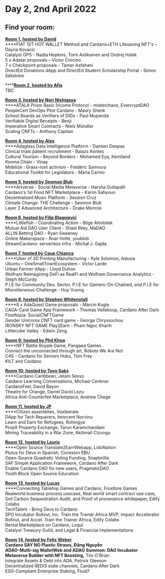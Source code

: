 # Day 2, 2nd April 2022

## Find your room:

****[**Room 1, hosted by David**](https://quality-assurance-dao.gitbook.io/qadao-transcription-service/ideafest-fund-8/day-2-2nd-april-2022/room-1-hosted-by-david)****\
****FIAT 1ST HOT WALLET Method and Cardano+ETH Lifesaving NFT's –  Dayna Kovacic\
Catalyst GPS - Nadia Hopkins, Tomi Astikainen and Ondrej Halek\
5 x Adatar proposals – Victor Corcino\
7 x Checkpoint proposals - Tamer Asfahani\
DirectEd Donations dApp and DirectEd Student Scholarship Portal - Simon Sällström

****[**Room 2, hosted by Afia**](https://quality-assurance-dao.gitbook.io/qadao-transcription-service/ideafest-fund-8/day-2-2nd-april-2022/room-2-hosted-by-afia)\
TBC

****[**Room 3, hosted by Nori Nishigaya**](https://quality-assurance-dao.gitbook.io/qadao-transcription-service/ideafest-fund-8/day-2-2nd-april-2022/room-3-hosted-by-nori-nishigaya)****\
****ATALA Prism Basic Income Protocol - misterchaos, EvercryptDAO\
PeopleCert DevOps Pilot Cardano - Maury Shenk\
School Boards as Verifiers of DIDs - Paul Mupenda\
Verifiable Digital Receipts - Benji\
Imperative Smart Contracts - Niels Mündler\
Scaling CNFTs - Anthony Capitan

****[**Room 4, hosted by Alex**](https://quality-assurance-dao.gitbook.io/qadao-transcription-service/ideafest-fund-8/day-2-2nd-april-2022/room-4-hosted-by-alex)****\
****Adaglass Data Intelligence Platform - Damien Despas\
Clinical trials patient recruitment - Balazs Kontes\
Cultural Tourism - Beyond Borders - Mohamed Eya, Kemiland\
Konma Chain - Vinay\
Mobilize : Grass-root activism - Frédéric Samvura\
Educational Toolkit for Legislators - Maria Carmo

****[**Room 5, hosted by Seomon Blub**](https://quality-assurance-dao.gitbook.io/qadao-transcription-service/ideafest-fund-8/day-2-2nd-april-2022/room-5-hosted-by-seomon-blub)****\
****Artverse - Social Media Metaverse - Harsha Gullapalli\
Cardano's 1st Food NFT Marketplace - Karim Sahyoun\
Decentralized Music Platform - Session Cruz\
Climate Change: THE Challenge - Seomon Blub\
Layer 2 Advanced Architecture - Drake Monroe

****[**Room 6, hosted by Filip Blagojević**](https://quality-assurance-dao.gitbook.io/qadao-transcription-service/ideafest-fund-8/day-2-2nd-april-2022/room-6-hosted-by-filip-blagojevic)****\
****Littlefish - Coordinating Action - Bilge Altınbilek\
Mutual Aid DAO User Client - Shael Riley, MaDAO\
ALLIN Betting DAO - Ryan Sweeney\
Online Makerspace - Roar Holte, youblob\
StreamCardano: serverless infra  - Michał J. Gajda

****[**Room 7, hosted by Caue Chianca**](https://quality-assurance-dao.gitbook.io/qadao-transcription-service/ideafest-fund-8/day-2-2nd-april-2022/room-7-hosted-by-caue-chianca)****\
****Uber of 3D Printing Manufacturing - Kyle Solomon, Adosia\
Ubuntu – OneSmallTownEcosystem - Victor Larde\
Urban Farmer dApp - Lloyd Duhon\
Wolfram Reimagining DeFi as RealFi and Wolfram Governance Analytics - Steph McCurdy\
P.I.E for Community Dev. Sector, P.I.E for Gamers-On-Chained, and P.I.E for Miscellaneous-Challenge - Huy Vuong

****[**Room 8, hosted by Stephen Whitenstall**](https://quality-assurance-dao.gitbook.io/qadao-transcription-service/ideafest-fund-8/day-2-2nd-april-2022/room-8-hosted-by-stephen-whitenstall)****\
****8 x AdaQuest Game proposals - Marcin Kugla\
CAGA-Card Game App Framework - Thomas Vellekoop, Cardano After Dark\
Flooftopia: SocialCNFTGame\
Gender Unicorns CNFT card game - George Chryssochou\
IRONSKY NFT GAME Play2Earn - Pham Ngoc Khanh\
Littlecube Valley - Edwin Zeng

****[**Room 9: hosted by Phil Khoo**](https://quality-assurance-dao.gitbook.io/qadao-transcription-service/ideafest-fund-8/day-2-2nd-april-2022/room-9-hosted-by-phil-khoo)****\
****NFT Battle Royale Game, Pangaea Games\
Connect the unconnected through art, Robots We Are Not\
C4S - Cardano for Seniors Hubs, Tom Frey\
KILT and Cardano

****[**Room 10: hosted by Tevo Saks**](https://quality-assurance-dao.gitbook.io/qadao-transcription-service/ideafest-fund-8/day-2-2nd-april-2022/room-10-hosted-by-tevo-saks)****\
****Cardano Caribbean, Jelani Sesso\
Cardano Learning Conversations, Michael Cenkner\
CardanoFeel, David Bayon\
Theatre for Change, Daniel David Lezu\
Africa Anti-Counterfeit Marketplace, Andrew Chege

****[**Room 11, hosted by JP**](https://quality-assurance-dao.gitbook.io/qadao-transcription-service/ideafest-fund-8/day-2-2nd-april-2022/room-11-hosted-by-jp)****\
****Citizen assemblies, Voxiberate\
DApp for Tech Repairers, Innocent Norvinu\
Learn and Earn for Refugees, Rohingya\
PropX Property Exchange, Tarun Karamchandani\
Mining Traceability in a War Zone, Akilimali Cizungu

****[**Room 12, hosted by Lauris**](https://quality-assurance-dao.gitbook.io/qadao-transcription-service/ideafest-fund-8/day-2-2nd-april-2022/room-12-hosted-by-lauris)****\
****Open Source Translate2EarnWebapp, LidoNation\
Plutus for Devs in Spanish, Conexion EBU\
Open-Source Quadratic Voting Funding, Snapbrillia\
SAF Simple Application Framework, Cardano After Dark\
Enable Cardano DAO for new users, PragmaticDAO\
Youth Block Open Source Education

****[**Room 13, hosted by Lucas**](https://quality-assurance-dao.gitbook.io/qadao-transcription-service/ideafest-fund-8/day-2-2nd-april-2022/room-13-hosted-by-lucas)****\
****Connecting Tabletop Games and Cardano, Frostlore Games\
Realworld business process usecase, Real world smart contract use case, Soil Carbon Sequestration Audit, and Proof of provenance whitepaper, Edify Colabs\
TechTalent - Bring Devs to Cardano\
SPO Incubator Rollout, Inc. Train the Trainer Africa MVP, Impact Accelerator Rollout, and Accel. Train the Trainer Africa, Edify Colabs\
Rental Marketplace on Cardano, Loqul\
Catalyst Treasury Guild, and Legal & Financial Implementations

****[**Room 14, hosted by Felix Weber**](https://quality-assurance-dao.gitbook.io/qadao-transcription-service/ideafest-fund-8/day-2-2nd-april-2022/room-14-hosted-by-felix-weber)****\
****Cardano SAY NO Plastic Straws, Đăng Nguyễn\
ADAO-Multi-sig WalletWeb and ADAO Summon: DAO Incubator\
Metaverse Builder with NFT Boosting**,** Tim O'Brian\
Integrate Assets & Debt into ADA, Patrick Gleeson\
Decentralized REDIS state channels, Cardano After Dark\
ESG-Compliant Enterprise Staking, Fluid7

